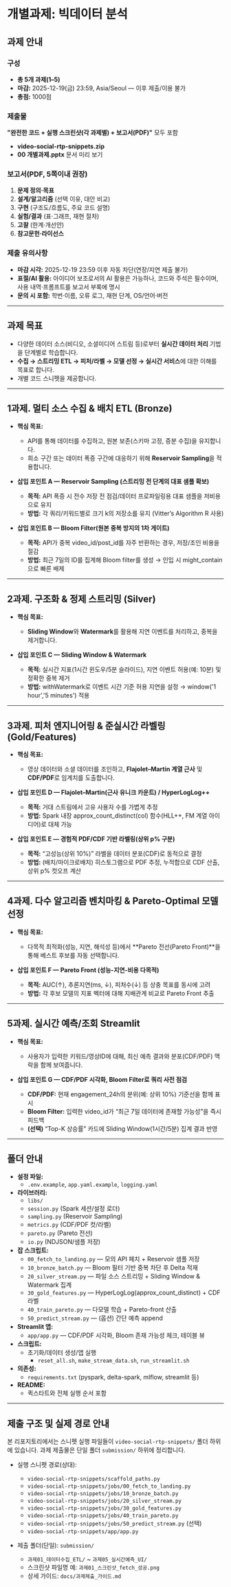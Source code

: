 # 개별과제: 빅데이터 분석

## 과제 안내

### 구성
- **총 5개 과제(1–5)**
- **마감:** 2025-12-19(금) 23:59, Asia/Seoul — 이후 제출/이용 불가
- **총점:** 1000점

### 제출물
**"완전한 코드 + 실행 스크린샷(각 과제별) + 보고서(PDF)"** 모두 포함

- **video-social-rtp-snippets.zip**
- **00 개별과제.pptx** 문서 미리 보기

### 보고서(PDF, 5쪽이내 권장)
1. **문제 정의·목표**
2. **설계/알고리즘** (선택 이유, 대안 비교)
3. **구현** (구조도/흐름도, 주요 코드 설명)
4. **실험/결과** (표·그래프, 재현 절차)
5. **고찰** (한계·개선안)
6. **참고문헌·라이선스**

### 제출 유의사항

- **마감 시각:** 2025-12-19 23:59 이후 자동 차단(연장/지연 제출 불가)
- **표절/AI 활용:** 아이디어 보조로서의 AI 활용은 가능하나, 코드와 주석은 필수이며, 사용 내역·프롬프트를 보고서 부록에 명시
- **문의 시 포함:** 학번·이름, 오류 로그, 재현 단계, OS/언어·버전

---

## 과제 목표

- 다양한 데이터 소스(비디오, 소셜미디어 스트림 등)로부터 **실시간 데이터 처리** 기법을 단계별로 학습합니다.
- **수집 → 스트리밍 ETL → 피처/라벨 → 모델 선정 → 실시간 서비스**에 대한 이해를 목표로 합니다.
- 개별 코드 스니펫을 제공합니다.

---

## 1과제. 멀티 소스 수집 & 배치 ETL (Bronze)

- **핵심 목표:**  
  - API를 통해 데이터를 수집하고, 원본 보존(스키마 고정, 증분 수집)을 유지합니다.
  - 희소 구간 또는 데이터 폭증 구간에 대응하기 위해 **Reservoir Sampling**을 적용합니다.

- **삽입 포인트 A — Reservoir Sampling (스트리밍 전 단계의 대표 샘플 확보)**  
  - **목적:** API 폭증 시 전수 저장 전 점검/데이터 프로파일링용 대표 샘플을 저비용으로 유지  
  - **방법:** 각 쿼리/키워드별로 크기 k의 저장소를 유지 (Vitter’s Algorithm R 사용)

- **삽입 포인트 B — Bloom Filter(원본 중복 방지의 1차 게이트)**  
  - **목적:** API가 중복 video_id/post_id를 자주 반환하는 경우, 저장/조인 비용을 절감  
  - **방법:** 최근 7일의 ID를 집계해 Bloom filter를 생성 → 인입 시 might_contain으로 빠른 배제

---

## 2과제. 구조화 & 정제 스트리밍 (Silver)

- **핵심 목표:**  
  - **Sliding Window**와 **Watermark**를 활용해 지연 이벤트를 처리하고, 중복을 제거합니다.

- **삽입 포인트 C — Sliding Window & Watermark**  
  - **목적:** 실시간 지표(1시간 윈도우/5분 슬라이드), 지연 이벤트 허용(예: 10분) 및 정확한 중복 제거  
  - **방법:** withWatermark로 이벤트 시간 기준 허용 지연을 설정 → window('1 hour','5 minutes') 적용

---

## 3과제. 피처 엔지니어링 & 준실시간 라벨링 (Gold/Features)

- **핵심 목표:**  
  - 영상 데이터와 소셜 데이터를 조인하고, **Flajolet–Martin 계열 근사** 및 **CDF/PDF**로 임계치를 도출합니다.

- **삽입 포인트 D — Flajolet–Martin(근사 유니크 카운트) / HyperLogLog++**  
  - **목적:** 거대 스트림에서 고유 사용자 수를 가볍게 추정  
  - **방법:** Spark 내장 approx_count_distinct(col) 함수(HLL++, FM 계열 아이디어)로 대체 가능

- **삽입 포인트 E — 경험적 PDF/CDF 기반 라벨링(상위 p% 구분)**  
  - **목적:** “고성능(상위 10%)” 라벨을 데이터 분포(CDF)로 동적으로 결정  
  - **방법:** (배치/마이크로배치) 히스토그램으로 PDF 추정, 누적합으로 CDF 산출, 상위 p% 컷오프 계산

---

## 4과제. 다수 알고리즘 벤치마킹 & Pareto-Optimal 모델 선정

- **핵심 목표:**  
  - 다목적 최적화(성능, 지연, 해석성 등)에서 **Pareto 전선(Pareto Front)**을 통해 베스트 후보를 자동 선택합니다.

- **삽입 포인트 F — Pareto Front (성능-지연-비용 다목적)**  
  - **목적:** AUC(↑), 추론지연(ms, ↓), 피처수(↓) 등 상충 목표를 동시에 고려  
  - **방법:** 각 후보 모델의 지표 벡터에 대해 지배관계 비교로 Pareto Front 추출

---

## 5과제. 실시간 예측/조회 Streamlit

- **핵심 목표:**  
  - 사용자가 입력한 키워드/영상ID에 대해, 최신 예측 결과와 분포(CDF/PDF) 맥락을 함께 보여줍니다.

- **삽입 포인트 G — CDF/PDF 시각화, Bloom Filter로 쿼리 사전 점검**  
  - **CDF/PDF:** 현재 engagement_24h의 분위(예: 상위 10%) 기준선을 함께 표시  
  - **Bloom Filter:** 입력한 video_id가 “최근 7일 데이터에 존재할 가능성”을 즉시 피드백  
  - **(선택)** “Top-K 상승률” 카드에 Sliding Window(1시간/5분) 집계 결과 반영

---

## 폴더 안내

- **설정 파일:**  
  - `.env.example`, `app.yaml.example`, `logging.yaml`
- **라이브러리:**  
  - `libs/`
  - `session.py` (Spark 세션/설정 로더)  
  - `sampling.py` (Reservoir Sampling)  
  - `metrics.py` (CDF/PDF 컷/라벨)  
  - `pareto.py` (Pareto 전선)  
  - `io.py` (NDJSON/샘플 저장)
- **잡 스크립트:**  
  - `00_fetch_to_landing.py` — 모의 API 페치 + Reservoir 샘플 저장  
  - `10_bronze_batch.py` — Bloom 필터 기반 중복 차단 후 Delta 적재  
  - `20_silver_stream.py` — 파일 소스 스트리밍 + Sliding Window & Watermark 집계  
  - `30_gold_features.py` — HyperLogLog(approx_count_distinct) + CDF 라벨  
  - `40_train_pareto.py` — 다모델 학습 + Pareto-front 산출  
  - `50_predict_stream.py` — (옵션) 간단 예측 append
- **Streamlit 앱:**  
  - `app/app.py` — CDF/PDF 시각화, Bloom 존재 가능성 체크, 테이블 뷰
- **스크립트:**  
  - 초기화/데이터 생성/앱 실행  
    - `reset_all.sh`, `make_stream_data.sh`, `run_streamlit.sh`
- **의존성:**  
  - `requirements.txt` (pyspark, delta-spark, mlflow, streamlit 등)
- **README:**  
  - 퀵스타트와 전체 실행 순서 포함

---

## 제출 구조 및 실제 경로 안내

본 리포지토리에서는 스니펫 실행 파일들이 `video-social-rtp-snippets/` 폴더 하위에 있습니다. 과제 제출물은 단일 폴더 `submission/` 하위에 정리합니다.

- 실행 스니펫 경로(상대):
  - `video-social-rtp-snippets/scaffold_paths.py`
  - `video-social-rtp-snippets/jobs/00_fetch_to_landing.py`
  - `video-social-rtp-snippets/jobs/10_bronze_batch.py`
  - `video-social-rtp-snippets/jobs/20_silver_stream.py`
  - `video-social-rtp-snippets/jobs/30_gold_features.py`
  - `video-social-rtp-snippets/jobs/40_train_pareto.py`
  - `video-social-rtp-snippets/jobs/50_predict_stream.py` (선택)
  - `video-social-rtp-snippets/app/app.py`

- 제출 폴더(단일): `submission/`
  - `과제01_데이터수집_ETL/` ~ `과제05_실시간예측_UI/`
  - 스크린샷 파일명 예: `과제01_스크린샷_fetch_성공.png`
  - 상세 가이드: `docs/과제제출_가이드.md`
